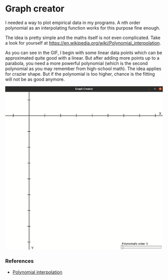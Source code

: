 # Graph creator

I needed a way to plot empirical data in my programs. A nth order polynomial as an interpolating function works
for this purpose fine enough.

The idea is pretty simple and the maths itself is not even complicated. Take a look for yourself at https://en.wikipedia.org/wiki/Polynomial_interpolation.

As you can see in the GIF, I begin with some linear data points which can be approximated quite good with a linear. But after adding 
more points up to a parabola, you need a more powerful polynomial (which is the second polynomial as you may remember from high-school math). The idea 
applies for crazier shape. But if the polynomial is too higher, chance is the fitting will not be as good anymore.

![](data/output.gif)

### References
- [Polynomial interpolation](https://en.wikipedia.org/wiki/Polynomial_interpolation)